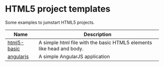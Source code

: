 # HTML5 project templates

Some examples to jumstart HTML5 projects.

Name | Description
---- | -----------
[html5-basic](html5-basic/index.html) | A simple html file with the basic HTML5 elements like head and body.
[angularjs](angularjs/Default.html) | A simple AngularJS application

